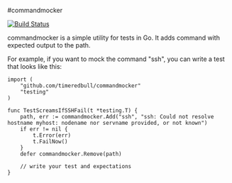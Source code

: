 #commandmocker

[![Build Status](https://secure.travis-ci.org/timeredbull/commandmocker.png?branch=master)](http://travis-ci.org/timeredbull/commandmocker)

commandmocker is a simple utility for tests in Go. It adds command with expected output to the path.

For example, if you want to mock the command "ssh", you can write a test that looks like this:

    import (
        "github.com/timeredbull/commandmocker"
        "testing"
    )

    func TestScreamsIfSSHFail(t *testing.T) {
        path, err := commandmocker.Add("ssh", "ssh: Could not resolve hostname myhost: nodename nor servname provided, or not known")
        if err != nil {
            t.Error(err)
            t.FailNow()
        }
        defer commandmocker.Remove(path)

        // write your test and expectations
    }
